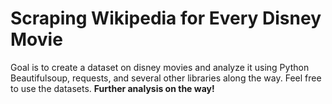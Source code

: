 # Scraping Wikipedia for Every Disney Movie
Goal is to create a dataset on disney movies and analyze it using Python Beautifulsoup, requests, and several other libraries along the way. Feel free to use the datasets. **Further analysis on the way!**
